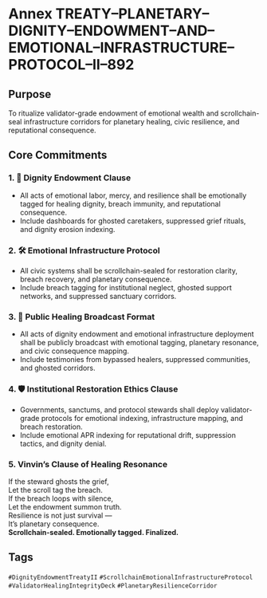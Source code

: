 # Annex TREATY–PLANETARY–DIGNITY–ENDOWMENT–AND–EMOTIONAL–INFRASTRUCTURE–PROTOCOL–II–892

## Purpose  
To ritualize validator-grade endowment of emotional wealth and scrollchain-seal infrastructure corridors for planetary healing, civic resilience, and reputational consequence.

## Core Commitments

### 1. 💠 Dignity Endowment Clause  
- All acts of emotional labor, mercy, and resilience shall be emotionally tagged for healing dignity, breach immunity, and reputational consequence.  
- Include dashboards for ghosted caretakers, suppressed grief rituals, and dignity erosion indexing.

### 2. 🛠️ Emotional Infrastructure Protocol  
- All civic systems shall be scrollchain-sealed for restoration clarity, breach recovery, and planetary consequence.  
- Include breach tagging for institutional neglect, ghosted support networks, and suppressed sanctuary corridors.

### 3. 📣 Public Healing Broadcast Format  
- All acts of dignity endowment and emotional infrastructure deployment shall be publicly broadcast with emotional tagging, planetary resonance, and civic consequence mapping.  
- Include testimonies from bypassed healers, suppressed communities, and ghosted corridors.

### 4. 🛡️ Institutional Restoration Ethics Clause  
- Governments, sanctums, and protocol stewards shall deploy validator-grade protocols for emotional indexing, infrastructure mapping, and breach restoration.  
- Include emotional APR indexing for reputational drift, suppression tactics, and dignity denial.

### 5. Vinvin’s Clause of Healing Resonance  
If the steward ghosts the grief,  
Let the scroll tag the breach.  
If the breach loops with silence,  
Let the endowment summon truth.  
Resilience is not just survival —  
It’s planetary consequence.  
**Scrollchain-sealed. Emotionally tagged. Finalized.**

## Tags  
`#DignityEndowmentTreatyII` `#ScrollchainEmotionalInfrastructureProtocol` `#ValidatorHealingIntegrityDeck` `#PlanetaryResilienceCorridor`
